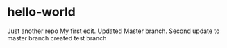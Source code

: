 # hello-world
Just another repo
My first edit.
Updated Master branch.
Second update to master branch
created test branch